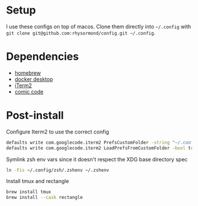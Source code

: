 # Setup

I use these configs on top of macos.
Clone them directly into `~/.config` with `git clone git@github.com:rhysormond/config.git ~/.config`.

# Dependencies
 - [homebrew](https://brew.sh/)
 - [docker desktop](https://www.docker.com/products/docker-desktop/)
 - [iTerm2](https://iterm2.com)
 - [comic code](https://tosche.net/fonts/comic-code)

# Post-install

Configure Iterm2 to use the correct config
```sh
defaults write com.googlecode.iterm2 PrefsCustomFolder -string "~/.config/iterm2"
defaults write com.googlecode.iterm2 LoadPrefsFromCustomFolder -bool true
```

Symlink zsh env vars since it doesn't respect the XDG base directory spec
```sh
ln -Fis ~/.config/zsh/.zshenv ~/.zshenv
```

Install tmux and rectangle
```sh
brew install tmux
brew install --cask rectangle
```

